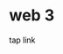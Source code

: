 <h1>web 3</h1>
<a href="https://raffneptune-web3.vercel.app" style="color: black; text-decoration: none;">tap link</a>
